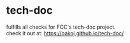 # tech-doc
fulfills all checks for FCC's tech-doc project.  
check it out at: https://oakoj.github.io/tech-doc/
